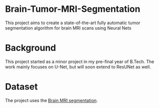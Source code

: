 # Brain-Tumor-MRI-Segmentation
This project aims to create a state-of-the-art fully automatic tumor segmentation algorithm for brain MRI scans using Neural Nets 

# Background
This project started as a minor project in my pre-final year of B.Tech.
The work mainly focuses on U-Net, but will soon extend to ResUNet as well.

# Dataset
The project uses the [Brain MRI segmentation](https://www.kaggle.com/datasets/mateuszbuda/lgg-mri-segmentation).
